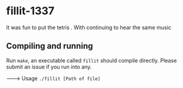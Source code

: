 # fillit-1337
It was fun to put the tetris . With continuing to hear the same music

## Compiling and running
Run `make`, an executable called `fillit` should compile directly. Please submit
an issue if you run into any.

---> Usage `./fillit [Path of file]`
